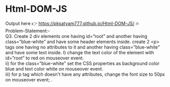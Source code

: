 # Html-DOM-JS
Output here 👉 https://pksatyam777.github.io/Html-DOM-JS/ 🔥 </br>
Problem-Statement:- </br>
Q3. Create 2 div elements one having id=”root” and another having class=”blue-white” and have some header elements inside. create 2 &lt;p> tags one having no attributes to it and
another having class=”blue-white” and have some text inside.
I) change the text color of the element with  id=”root” to red on mouseover event.   
ii) for the class=”blue-white” set the CSS properties as background color blue and text color white on mouseover event.   
iii) for p tag which doesn't have any attributes, change the font size to 50px on mouseover event; .
